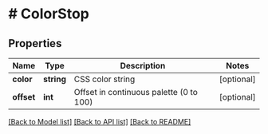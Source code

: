 # # ColorStop

## Properties

Name | Type | Description | Notes
------------ | ------------- | ------------- | -------------
**color** | **string** | CSS color string | [optional]
**offset** | **int** | Offset in continuous palette (0 to 100) | [optional]

[[Back to Model list]](../../README.md#models) [[Back to API list]](../../README.md#endpoints) [[Back to README]](../../README.md)
